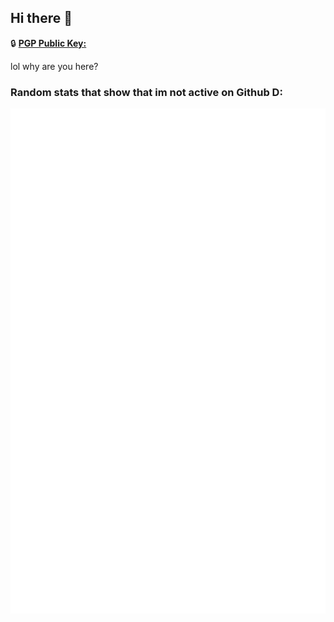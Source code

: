 ## Hi there 👋

🔒 [**PGP Public Key:**](./public.asc)

lol why are you here?

### Random stats that show that im not active on Github D:
![Metrics](./github-metrics.svg)
